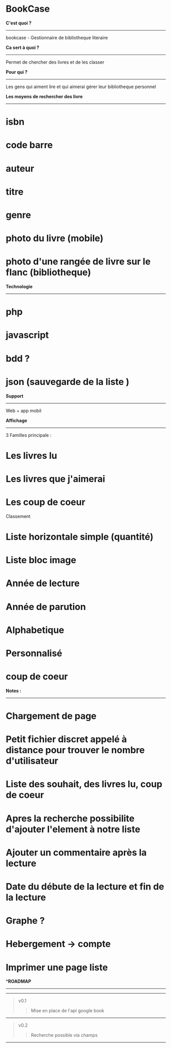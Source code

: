 **BookCase**
============

**C'est quoi ?**
________________
bookcase - Gestionnaire de bibliotheque literaire



**Ca sert à quoi ?**
____________________
Permet de chercher des livres et de les classer



**Pour qui ?**
______________
Les gens qui aiment lire et qui aimerai gérer leur bibliotheque personnel



**Les moyens de rechercher des livre**
______________________________________

# isbn
# code barre
# auteur
# titre
# genre
# photo du livre (mobile)
# photo d'une rangée de livre sur le flanc (bibliotheque)



**Technologie**
_______________

# php
# javascript
# bdd ?
# json (sauvegarde de la liste )



**Support**
___________

Web + app mobil



**Affichage**
_____________

3 Familles principale :
# Les livres lu
# Les livres que j'aimerai
# Les coup de coeur

Classement
# Liste horizontale simple (quantité)
# Liste bloc image
# Année de lecture
# Année de parution
# Alphabetique
# Personnalisé
# coup de coeur



**Notes :**
___________

# Chargement de page
# Petit fichier discret appelé à distance pour trouver le nombre d'utilisateur
# Liste des souhait, des livres lu, coup de coeur
# Apres la recherche possibilite d'ajouter l'element à notre liste
# Ajouter un commentaire après la lecture
# Date du débute de la lecture et fin de la lecture
# Graphe ?
# Hebergement -> compte
# Imprimer une page liste




***ROADMAP**
____________

________

> v0.1
> 
> > Mise en place de l'api google book

________

> v0.2
> 
> > Recherche possible via champs
________